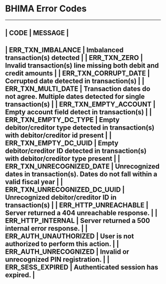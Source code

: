 BHIMA Error Codes
==============================

--------------------------------------------------------------------------------------------------------------------------
| CODE                         | MESSAGE                                                                                 |
--------------------------------------------------------------------------------------------------------------------------
| ERR_TXN_IMBALANCE            | Imbalanced transaction(s) detected                                                      |
| ERR_TXN_ZERO                 | Invalid transaction(s) line missing both debit and credit amounts                       |
| ERR_TXN_CORRUPT_DATE         | Corrupted date detected in transaction(s)                                               |
| ERR_TXN_MULTI_DATE           | Transaction dates do not agree.  Multiple dates detected for single transaction(s)      |
| ERR_TXN_EMPTY_ACCOUNT        | Empty account field detect in transaction(s)                                            |
| ERR_TXN_EMPTY_DC_TYPE        | Empty debitor/creditor type detected in transaction(s) with debitor/creditor id present |
| ERR_TXN_EMPTY_DC_UUID        | Empty debitor/creditor ID detected in transaction(s) with debitor/creditor type present |
| ERR_TXN_UNRECOGNIZED_DATE    | Unrecognized dates in transaction(s).  Dates do not fall within a valid fiscal year     |
| ERR_TXN_UNRECOGNIZED_DC_UUID | Unrecognized debitor/creditor ID in transaction(s)                                      |
| ERR_HTTP_UNREACHABLE         | Server returned a 404 unreachable response.                                             |
| ERR_HTTP_INTERNAL            | Server returned a 500 internal error response.                                          |
| ERR_AUTH_UNAUTHORIZED        | User is not authorized to perform this action.                                          |
| ERR_AUTH_UNRECOGNIZED        | Invalid or unrecognized PIN registration.                                               |
| ERR_SESS_EXPIRED             | Authenticated session has expired.                                                      |
--------------------------------------------------------------------------------------------------------------------------
